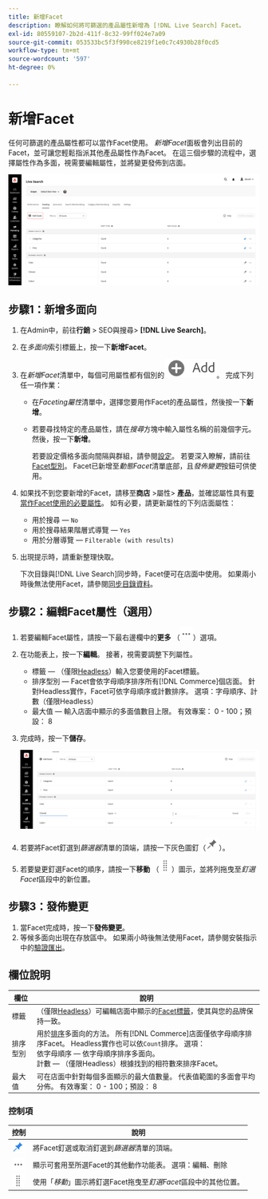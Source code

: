 ```yaml
---
title: 新增Facet
description: 瞭解如何將可篩選的產品屬性新增為 [!DNL Live Search] Facet。
exl-id: 80559107-2b2d-411f-8c32-99ff024e7a09
source-git-commit: 053533bc5f3f990ce8219f1e0c7c4930b28f0cd5
workflow-type: tm+mt
source-wordcount: '597'
ht-degree: 0%

---
```


# 新增Facet

任何可篩選的產品屬性都可以當作Facet使用。 *新增Facet*&#x200B;面板會列出目前的Facet，並可讓您輕鬆指派其他產品屬性作為Facet。 在這三個步驟的流程中，選擇屬性作為多面，視需要編輯屬性，並將變更發佈到店面。

![新增Facet](assets/facets-add.png)

## 步驟1：新增多面向

1. 在Admin中，前往&#x200B;**行銷** > SEO與搜尋> **[!DNL Live Search]**。
1. 在&#x200B;*多面向*&#x200B;索引標籤上，按一下&#x200B;**新增Facet**。
1. 在&#x200B;*新增Facet*&#x200B;清單中，每個可用屬性都有個別的![新增按鈕](assets/btn-add.png)。 完成下列任一項作業：

   * 在&#x200B;*Faceting屬性*&#x200B;清單中，選擇您要用作Facet的產品屬性，然後按一下&#x200B;**新增**。
   * 若要尋找特定的產品屬性，請在&#x200B;*搜尋*&#x200B;方塊中輸入屬性名稱的前幾個字元。 然後，按一下&#x200B;**新增**。

     若要設定價格多面向間隔與群組，請參閱[設定](settings.md)。 若要深入瞭解，請前往[Facet型別](facets-type.md)。
Facet已新增至*動態Facet*&#x200B;清單底部，且&#x200B;*發佈變更*&#x200B;按鈕可供使用。

1. 如果找不到您要新增的Facet，請移至&#x200B;**商店** >屬性> **產品**，並確認屬性具有[要當作Facet使用的必要屬性](facets.md)。 如有必要，請更新屬性的下列店面屬性：

   * 用於搜尋 — `No`
   * 用於搜尋結果階層式導覽 — `Yes`
   * 用於分層導覽 — `Filterable (with results)`

1. 出現提示時，請重新整理快取。

   下次目錄與[!DNL Live Search]同步時，Facet便可在店面中使用。 如果兩小時後無法使用Facet，請參閱[同步目錄資料](install.md#synchronize-catalog-data)。

## 步驟2：編輯Facet屬性（選用）

1. 若要編輯Facet屬性，請按一下最右邊欄中的&#x200B;**更多** （![更多選取器](assets/btn-more.png)）選項。
1. 在功能表上，按一下&#x200B;**編輯**。 接著，視需要調整下列屬性。

   * 標籤 — （僅限[Headless](facets-type.md)）輸入您要使用的Facet標籤。
   * 排序型別 — Facet會依字母順序排序所有[!DNL Commerce]個店面。 針對Headless實作，Facet可依字母順序或計數排序。 選項：字母順序、計數（僅限Headless）
   * 最大值 — 輸入店面中顯示的多面值數目上限。 有效專案： 0 - 100；預設： 8

1. 完成時，按一下&#x200B;**儲存**。

   ![編輯Facet](assets/facet-edit.png)

1. 若要將Facet釘選到&#x200B;*篩選器*&#x200B;清單的頂端，請按一下灰色圖釘（![釘選器](assets/btn-pin-gray.png)）。
1. 若要變更釘選Facet的順序，請按一下&#x200B;**移動** （![移動選取器](assets/btn-move.png)）圖示，並將列拖曳至&#x200B;*釘選Facet*&#x200B;區段中的新位置。

## 步驟3：發佈變更

1. 當Facet完成時，按一下&#x200B;**發佈變更**。
1. 等候多面向出現在存放區中。
如果兩小時後無法使用Facet，請參閱安裝指示中的[驗證匯出](install.md#synchronize-catalog-data)。

## 欄位說明

| 欄位 | 說明 |
|--- |--- |
| 標籤 | （僅限[Headless](facets-type.md)）可編輯店面中顯示的[Facet標籤](facets-type.md)，使其與您的品牌保持一致。 |
| 排序型別 | 用於[排序](facets-type.md)多面向的方法。 所有[!DNL Commerce]店面僅依字母順序排序Facet。 Headless實作也可以依`Count`排序。 選項：<br />依字母順序 — 依字母順序排序多面向。<br />計數 — （僅限Headless）根據找到的相符數來排序Facet。 |
| 最大值 | 可在店面中針對每個多面顯示的最大值數量。 代表值範圍的多面會平均分佈。 有效專案： 0 - 100；預設： 8 |

### 控制項

| 控制 | 說明 |
|--- |--- |
| ![釘選器](assets/btn-pin-blue.png) | 將Facet釘選或取消釘選到&#x200B;*篩選器*&#x200B;清單的頂端。 |
| ![更多選擇器](assets/btn-more.png) | 顯示可套用至所選Facet的其他動作功能表。 選項：編輯、刪除 |
| ![移動選擇器](assets/btn-move.png) | 使用「*移動*」圖示將釘選Facet拖曳至&#x200B;*釘選Facet*&#x200B;區段中的其他位置。 |

